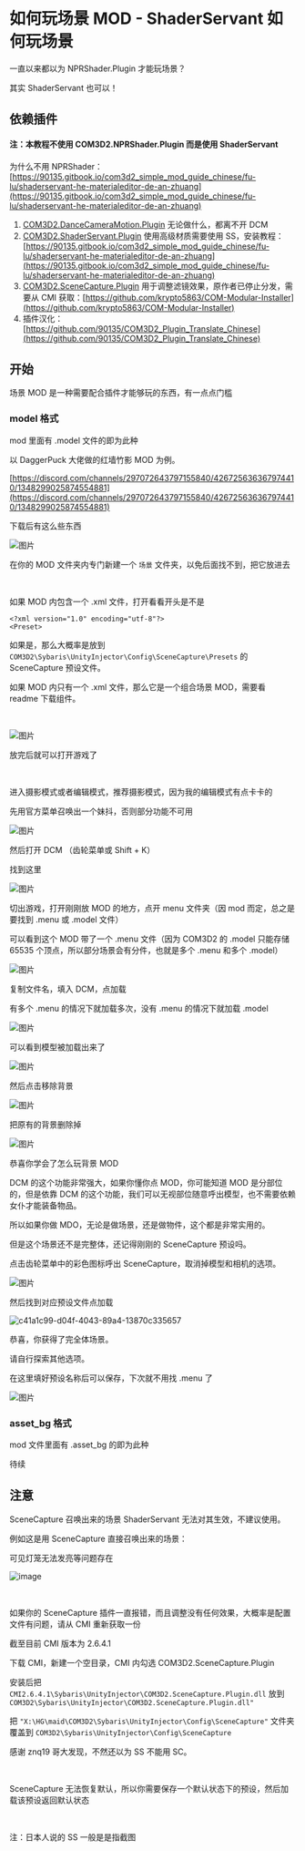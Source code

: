 # 如何玩场景 MOD - ShaderServant 如何玩场景

一直以来都以为 NPRShader.Plugin 才能玩场景？  

其实 ShaderServant 也可以！

## 依赖插件

#### 注：本教程不使用 COM3D2.NPRShader.Plugin 而是使用 ShaderServant

为什么不用 NPRShader：[https://90135.gitbook.io/com3d2_simple_mod_guide_chinese/fu-lu/shaderservant-he-materialeditor-de-an-zhuang](https://90135.gitbook.io/com3d2_simple_mod_guide_chinese/fu-lu/shaderservant-he-materialeditor-de-an-zhuang)

1. [COM3D2.DanceCameraMotion.Plugin](https://uu.getuploader.com/com3d2_mod_kyouyu_g/download/225) 无论做什么，都离不开 DCM
2. [COM3D2.ShaderServant.Plugin](https://github.com/krypto5863/COM3D2.ShaderServant) 使用高级材质需要使用 SS，安装教程：[https://90135.gitbook.io/com3d2_simple_mod_guide_chinese/fu-lu/shaderservant-he-materialeditor-de-an-zhuang](https://90135.gitbook.io/com3d2_simple_mod_guide_chinese/fu-lu/shaderservant-he-materialeditor-de-an-zhuang)
3. [COM3D2.SceneCapture.Plugin](https://ux.getuploader.com/sixima3d2/) 用于调整滤镜效果，原作者已停止分发，需要从 CMI 获取：[https://github.com/krypto5863/COM-Modular-Installer](https://github.com/krypto5863/COM-Modular-Installer)
4. 插件汉化：[https://github.com/90135/COM3D2_Plugin_Translate_Chinese](https://github.com/90135/COM3D2_Plugin_Translate_Chinese)

## 开始

场景 MOD 是一种需要配合插件才能够玩的东西，有一点点门槛

### model 格式

mod 里面有 .model 文件的即为此种

以 DaggerPuck 大佬做的红墙竹影 MOD 为例。

[https://discord.com/channels/297072643797155840/426725636367974410/1348299025874554881](https://discord.com/channels/297072643797155840/426725636367974410/1348299025874554881)

下载后有这么些东西

![图片](https://github.com/user-attachments/assets/a962fcaf-2e9a-49a3-97fc-1238724212d1)

在你的 MOD 文件夹内专门新建一个 `场景` 文件夹，以免后面找不到，把它放进去

<br>

如果 MOD 内包含一个 .xml 文件，打开看看开头是不是
```
<?xml version="1.0" encoding="utf-8"?>
<Preset>
```
如果是，那么大概率是放到 `COM3D2\Sybaris\UnityInjector\Config\SceneCapture\Presets` 的 SceneCapture 预设文件。

如果 MOD 内只有一个 .xml 文件，那么它是一个组合场景 MOD，需要看 readme 下载组件。

<br>

![图片](https://github.com/user-attachments/assets/45782551-257c-4a3f-a3ab-5bc351fd8a34)

放完后就可以打开游戏了

<br>

进入摄影模式或者编辑模式，推荐摄影模式，因为我的编辑模式有点卡卡的

先用官方菜单召唤出一个妹抖，否则部分功能不可用

![图片](https://github.com/user-attachments/assets/6a13aa36-c30c-4693-8743-a07ea959ac06)

然后打开 DCM （齿轮菜单或 Shift + K）

找到这里

![图片](https://github.com/user-attachments/assets/634d5750-407b-4fcd-87b4-9c76447cd1c5)

切出游戏，打开刚刚放 MOD 的地方，点开 menu 文件夹（因 mod 而定，总之是要找到 .menu 或 .model 文件）

可以看到这个 MOD 带了一个 .menu 文件（因为 COM3D2 的 .model 只能存储 65535 个顶点，所以部分场景会有分件，也就是多个 .menu 和多个 .model）

![图片](https://github.com/user-attachments/assets/4e0a5bad-fbe5-4bb3-bd11-2b8448d9f63b)

复制文件名，填入 DCM，点加载

有多个 .menu 的情况下就加载多次，没有 .menu 的情况下就加载 .model

![图片](https://github.com/user-attachments/assets/1e3f4e9c-a8d7-4e37-a01c-beb1e17cc342)

可以看到模型被加载出来了

![图片](https://github.com/user-attachments/assets/1b9a970f-202a-4b35-ad65-f4ffef364ad1)

然后点击移除背景

![图片](https://github.com/user-attachments/assets/e4a8b128-eeb8-4614-8a4a-1ec19f2776f6)

把原有的背景删除掉

![图片](https://github.com/user-attachments/assets/c567dda9-03e8-4ef1-81d4-a98200367896)

恭喜你学会了怎么玩背景 MOD

DCM 的这个功能非常强大，如果你懂你点 MOD，你可能知道 MOD 是分部位的，但是依靠 DCM 的这个功能，我们可以无视部位随意呼出模型，也不需要依赖女仆才能装备物品。

所以如果你做 MDO，无论是做场景，还是做物件，这个都是非常实用的。

但是这个场景还不是完整体，还记得刚刚的 SceneCapture 预设吗。

点击齿轮菜单中的彩色图标呼出 SceneCapture，取消掉模型和相机的选项。

![图片](https://github.com/user-attachments/assets/cf99c1e8-4757-40d3-8410-324cbf6be8bd)

然后找到对应预设文件点加载

![c41a1c99-d04f-4043-89a4-13870c335657](https://github.com/user-attachments/assets/8da2848f-ad06-4f2a-83c2-7a794f8e8128)

恭喜，你获得了完全体场景。

请自行探索其他选项。

在这里填好预设名称后可以保存，下次就不用找 .menu 了

![图片](https://github.com/user-attachments/assets/fd472317-fff5-45fc-99db-97e14e9da22c)

### asset_bg 格式

mod 文件里面有 .asset_bg 的即为此种

待续

## 注意

SceneCapture 召唤出来的场景 ShaderServant 无法对其生效，不建议使用。

例如这是用 SceneCapture 直接召唤出来的场景：

可见灯笼无法发亮等问题存在

![image](https://github.com/user-attachments/assets/d25a737f-9613-4984-a617-d5550b0261fc)


<br>

如果你的 SceneCapture 插件一直报错，而且调整没有任何效果，大概率是配置文件有问题，请从 CMI 重新获取一份

截至目前 CMI 版本为 2.6.4.1

下载 CMI，新建一个空目录，CMI 内勾选 COM3D2.SceneCapture.Plugin

安装后把 `CMI2.6.4.1\Sybaris\UnityInjector\COM3D2.SceneCapture.Plugin.dll` 放到 `COM3D2\Sybaris\UnityInjector\COM3D2.SceneCapture.Plugin.dll"`

把 `"X:\HG\maid\COM3D2\Sybaris\UnityInjector\Config\SceneCapture"` 文件夹覆盖到 `COM3D2\Sybaris\UnityInjector\Config\SceneCapture`

感谢 znq19 哥大发现，不然还以为 SS 不能用 SC。

<br>

SceneCapture 无法恢复默认，所以你需要保存一个默认状态下的预设，然后加载该预设返回默认状态

<br>

注：日本人说的 SS 一般是是指截图
